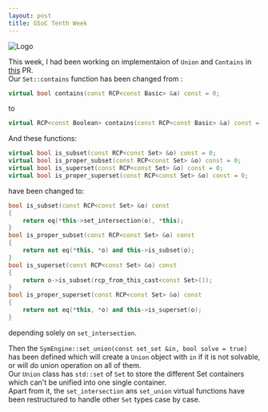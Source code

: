```yaml
---
layout: post
title: GSoC Tenth Week
---
```


![Logo](https://summerofcode.withgoogle.com/static/img/summer-of-code-logo.svg)

This week, I had been working on implementaion of `Union` and `Contains` in [this](https://github.com/symengine/symengine/pull/1053) PR. <br>
Our `Set::contains` function has been changed from :

``` C++
virtual bool contains(const RCP<const Basic> &a) const = 0;
```

to

```C++
virtual RCP<const Boolean> contains(const RCP<const Basic> &a) const = 0;
```

And these functions:

```C++
virtual bool is_subset(const RCP<const Set> &o) const = 0;
virtual bool is_proper_subset(const RCP<const Set> &o) const = 0;
virtual bool is_superset(const RCP<const Set> &o) const = 0;
virtual bool is_proper_superset(const RCP<const Set> &o) const = 0;
```

have been changed to:

```C++
bool is_subset(const RCP<const Set> &o) const
{
    return eq(*this->set_intersection(o), *this);
}
bool is_proper_subset(const RCP<const Set> &o) const
{
    return not eq(*this, *o) and this->is_subset(o);
}
bool is_superset(const RCP<const Set> &o) const
{
    return o->is_subset(rcp_from_this_cast<const Set>());
}
bool is_proper_superset(const RCP<const Set> &o) const
{
    return not eq(*this, *o) and this->is_superset(o);
}
```

depending solely on `set_intersection`.

Then the `SymEngine::set_union(const set_set &in, bool solve = true)` has been defined which will create a `Union` object with `in` if it is not solvable, or will do union operation on all of them.
<br>
Our `Union` class has `std::set` of `Set` to store the different Set containers which can't be unified into one single container.
<br>
Apart from it, the `set_intersection` ans `set_union` virtual functions have been restructured to handle other `Set` types case by case.
